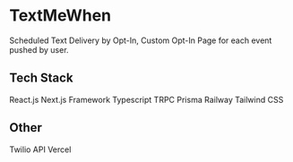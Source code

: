 # TextMeWhen

Scheduled Text Delivery by Opt-In, Custom Opt-In Page for each event pushed by user.

## Tech Stack

React.js
Next.js Framework
Typescript
TRPC
Prisma
Railway
Tailwind CSS

## Other
Twilio API
Vercel


